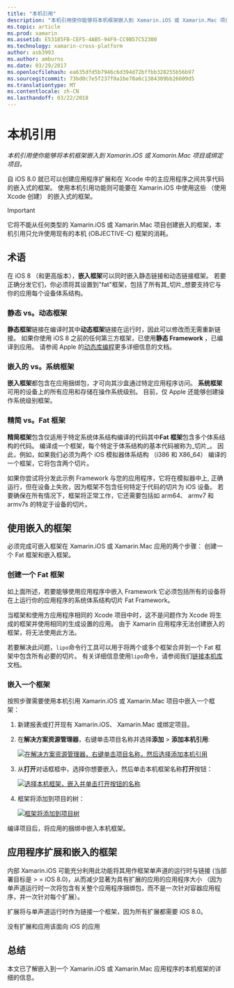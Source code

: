 ```yaml
---
title: "本机引用"
description: "本机引用使你能够将本机框架嵌入到 Xamarin.iOS 或 Xamarin.Mac 项目或绑定项目。"
ms.topic: article
ms.prod: xamarin
ms.assetid: E53185FB-CEF5-4AB5-94F9-CC9B57C52300
ms.technology: xamarin-cross-platform
author: asb3993
ms.author: amburns
ms.date: 03/29/2017
ms.openlocfilehash: ea635dfd5b7946c6d394d72bffbb328255b56b97
ms.sourcegitcommit: 73bd0c7e5f237f0a1be70a6c1384309bb26609d5
ms.translationtype: MT
ms.contentlocale: zh-CN
ms.lasthandoff: 03/22/2018
---
```

# <a name="native-references"></a>本机引用

_本机引用使你能够将本机框架嵌入到 Xamarin.iOS 或 Xamarin.Mac 项目或绑定项目。_


自 iOS 8.0 就已可以创建应用程序扩展和在 Xcode 中的主应用程序之间共享代码的嵌入式的框架。 使用本机引用功能则可能要在 Xamarin.iOS 中使用这些 （使用 Xcode 创建） 的嵌入式的框架。
 
> [!IMPORTANT]
> 它将不能从任何类型的 Xamarin.iOS 或 Xamarin.Mac 项目创建嵌入的框架，本机引用只允许使用现有的本机 (OBJECTIVE-C) 框架的消耗。




<a name="Terminology" />

## <a name="terminology"></a>术语

在 iOS 8 （和更高版本），**嵌入框架**可以同时嵌入静态链接和动态链接框架。 若要正确分发它们，你必须将其设置到"fat"框架，包括了所有其_切片_想要支持它与你的应用每个设备体系结构。

<a name="Static-vs-Dynamic-Frameworks" />

### <a name="static-vs-dynamic-frameworks"></a>静态 vs。动态框架

**静态框架**链接在编译时其中**动态框架**链接在运行时，因此可以修改而无需重新链接。 如果你使用 iOS 8 之前的任何第三方框架，已使用**静态 Framework** ，已编译到应用。 请参阅 Apple 的[动态库编程](https://developer.apple.com/library/mac/documentation/DeveloperTools/Conceptual/DynamicLibraries/100-Articles/OverviewOfDynamicLibraries.html#//apple_ref/doc/uid/TP40001873-SW1)更多详细信息的文档。

<a name="Embedded-vs-System-Frameworks" />

### <a name="embedded-vs-system-frameworks"></a>嵌入的 vs。系统框架

**嵌入框架**都包含在应用捆绑包，才可向其沙盒通过特定应用程序访问。 **系统框架**可用的设备上的所有应用和存储在操作系统级别。 目前，仅 Apple 还能够创建操作系统级别框架。

<a name="Thin-vs-Fat-Frameworks" />

### <a name="thin-vs-fat-frameworks"></a>精简 vs。Fat 框架

**精简框架**包含仅适用于特定系统体系结构编译的代码其中**Fat 框架**包含多个体系结构的代码。 编译成一个框架，每个特定于体系结构的基本代码被称为_切片_。 因此，例如，如果我们必须为两个 iOS 模拟器体系结构 （i386 和 X86_64） 编译的一个框架，它将包含两个切片。

如果你尝试将分发此示例 Framework 与您的应用程序，它将在模拟器中上, 正确运行，但在设备上失败，因为框架不包含任何特定于代码的切片为 iOS 设备。 若要确保在所有情况下，框架将正常工作，它还需要包括如 arm64、 armv7 和 armv7s 的特定于设备的切片。

<a name="Working-with-Embedded-Frameworks" />

## <a name="working-with-embedded-frameworks"></a>使用嵌入的框架

必须完成可嵌入框架在 Xamarin.iOS 或 Xamarin.Mac 应用的两个步骤： 创建一个 Fat 框架和嵌入框架。

<a name="Overview" />

### <a name="creating-a-fat-framework"></a>创建一个 Fat 框架

如上面所述，若要能够使用应用程序中嵌入 Framework 它必须包括所有的设备将在上运行你的应用程序的系统体系结构切片 Fat Framework。

当框架和使用方应用程序相同的 Xcode 项目中时，这不是问题作为 Xcode 将生成的框架并使用相同的生成设置的应用。 由于 Xamarin 应用程序无法创建嵌入的框架，将无法使用此方法。

若要解决此问题，`lipo`命令行工具可以用于将两个或多个框架合并到一个 Fat 框架中包含所有必要的切片。 有关详细信息使用`lipo`命令，请参阅我们[链接本机库](~/ios/platform/native-interop.md)文档。

<a name="Embedding-a-Framework" />

### <a name="embedding-a-framework"></a>嵌入一个框架

按照步骤需要使用本机引用 Xamarin.iOS 或 Xamarin.Mac 项目中嵌入一个框架：

1. 新建报表或打开现有 Xamarin.iOS、 Xamarin.Mac 或绑定项目。
2. 在**解决方案资源管理器**，右键单击项目名称并选择**添加** > **添加本机引用**: 

    [![](native-references-images/ref01.png "在解决方案资源管理器，右键单击项目名称，然后选择添加本机引用")](native-references-images/ref01.png#lightbox)
3. 从**打开**对话框框中，选择你想要嵌入，然后单击本机框架名称**打开**按钮： 

    [![](native-references-images/ref02.png "选择本机框架，嵌入并单击打开按钮的名称")](native-references-images/ref02.png#lightbox)
4. 框架将添加到项目的树： 

    [![](native-references-images/ref03.png "框架将添加到项目树")](native-references-images/ref03.png#lightbox)

编译项目后，将应用的捆绑中嵌入本机框架。

<a name="App-Extensions-and-Embedded-Frameworks" />

## <a name="app-extensions-and-embedded-frameworks"></a>应用程序扩展和嵌入的框架

内部 Xamarin.iOS 可能充分利用此功能将其用作框架单声道的运行时与链接 (当部署目标是 > = iOS 8.0)，从而减少显著为具有扩展的应用的应用程序大小 （因为单声道运行时一次将包含有关整个应用程序捆绑包，而不是一次针对容器应用程序，并一次针对每个扩展）。

扩展将与单声道运行时作为链接一个框架，因为所有扩展都需要 iOS 8.0。

没有扩展和应用该面向 iOS 的应用 

<a name="Summary" />

## <a name="summary"></a>总结

本文已了解嵌入到一个 Xamarin.iOS 或 Xamarin.Mac 应用程序的本机框架的详细的信息。


